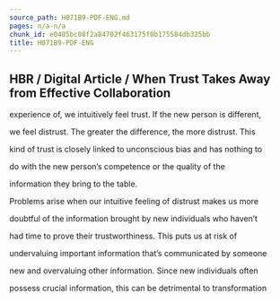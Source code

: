 ```yaml
---
source_path: H071B9-PDF-ENG.md
pages: n/a-n/a
chunk_id: e0405bc08f2a84702f463175f0b175584db325bb
title: H071B9-PDF-ENG
---
```

## HBR / Digital Article / When Trust Takes Away from Effective Collaboration

experience of, we intuitively feel trust. If the new person is different,

we feel distrust. The greater the difference, the more distrust. This

kind of trust is closely linked to unconscious bias and has nothing to

do with the new person’s competence or the quality of the

information they bring to the table.

Problems arise when our intuitive feeling of distrust makes us more

doubtful of the information brought by new individuals who haven’t

had time to prove their trustworthiness. This puts us at risk of

undervaluing important information that’s communicated by someone

new and overvaluing other information. Since new individuals often

possess crucial information, this can be detrimental to transformation
